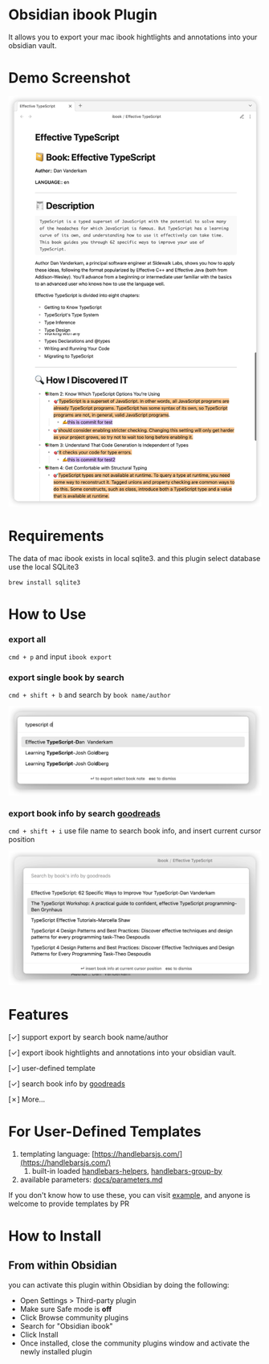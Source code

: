 # Obsidian ibook Plugin

It allows you to export your mac ibook hightlights and annotations into your obsidian vault.

# Demo Screenshot

![](docs/images/screenshot-2.png)
# Requirements

The data of mac ibook exists in local sqlite3. and this plugin select database use the local SQLite3

```shell
brew install sqlite3
```

# How to Use

### export all

`cmd + p` and input `ibook export`

### export single book by search

`cmd + shift + b` and search by `book name/author`

![](docs/images/screenshot-3.png)

### export book info by search [goodreads](https://www.goodreads.com/)

`cmd + shift + i` use file name to search book info, and insert current cursor position

![](docs/images/screenshot-4.png)

# Features

[✓] support export by search book name/author

[✓] export ibook hightlights and annotations into your obsidian vault.

[✓] user-defined template

[✓] search book info by [goodreads](https://www.goodreads.com/)

[✗] More...

# For User-Defined Templates

1. templating language: [https://handlebarsjs.com/](https://handlebarsjs.com/)
   1. built-in loaded [handlebars-helpers](https://github.com/helpers/handlebars-helpers), [handlebars-group-by](https://github.com/shannonmoeller/handlebars-group-by)
2. available parameters: [docs/parameters.md](docs/parameters.md)

If you don't know how to use these, you can visit [example](docs/example.md), and anyone is welcome to provide templates by PR

# How to Install
## From within Obsidian

you can activate this plugin within Obsidian by doing the following:

- Open Settings > Third-party plugin
- Make sure Safe mode is **off**
- Click Browse community plugins
- Search for "Obsidian ibook"
- Click Install
- Once installed, close the community plugins window and activate the newly installed plugin
